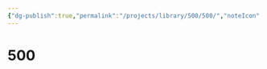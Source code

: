 ```yaml
---
{"dg-publish":true,"permalink":"/projects/library/500/500/","noteIcon":"0","created":"2024-01-24T15:24:09.126+09:00","updated":"2024-01-26T09:46:10.531+09:00"}
---
```


# 500

